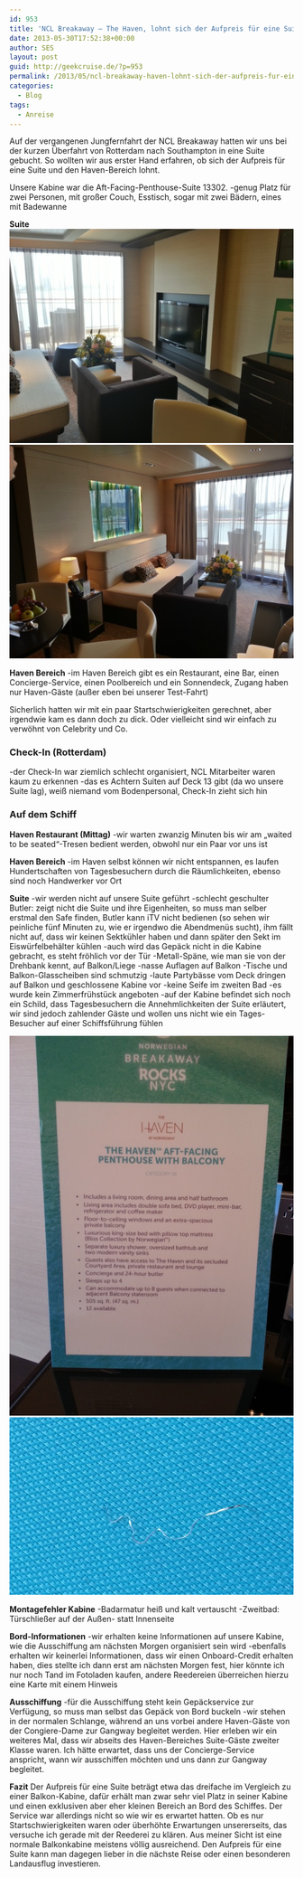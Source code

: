 ```yaml
---
id: 953
title: 'NCL Breakaway – The Haven, lohnt sich der Aufpreis für eine Suite?'
date: 2013-05-30T17:52:38+00:00
author: SES
layout: post
guid: http://geekcruise.de/?p=953
permalink: /2013/05/ncl-breakaway-haven-lohnt-sich-der-aufpreis-fur-eine-suite/
categories:
  - Blog
tags:
  - Anreise
---
```

Auf der vergangenen Jungfernfahrt der NCL Breakaway hatten wir uns bei der kurzen Überfahrt von Rotterdam nach Southampton in eine Suite gebucht.
So wollten wir aus erster Hand erfahren, ob sich der Aufpreis für eine Suite und den Haven-Bereich lohnt.

Unsere Kabine war die Aft-Facing-Penthouse-Suite 13302.
-genug Platz für zwei Personen, mit großer Couch, Esstisch, sogar mit zwei Bädern, eines mit Badewanne

**Suite**
![NCL Breakaway, Suite 13302](/assets/2013/05/ncl_breakaway_suite_13302_1.jpg "NCL Breakaway, Suite 13302")
![NCL Breakaway, Suite 13302](/assets/2013/05/ncl_breakaway_suite_13302.jpg "NCL Breakaway, Suite 13302")

**Haven Bereich**
-im Haven Bereich gibt es ein Restaurant, eine Bar, einen Concierge-Service, einen Poolbereich und ein Sonnendeck, Zugang haben nur Haven-Gäste (außer eben bei unserer Test-Fahrt)



Sicherlich hatten wir mit ein paar Startschwierigkeiten gerechnet, aber irgendwie kam es dann doch zu dick. Oder vielleicht sind wir einfach zu verwöhnt von Celebrity und Co.

### Check-In (Rotterdam)

-der Check-In war ziemlich schlecht organisiert, NCL Mitarbeiter waren kaum zu erkennen
-das es Achtern Suiten auf Deck 13 gibt (da wo unsere Suite lag), weiß niemand vom Bodenpersonal, Check-In zieht sich hin

### Auf dem Schiff

**Haven Restaurant (Mittag)**
-wir warten zwanzig Minuten bis wir am &#8222;waited to be seated&#8220;-Tresen bedient werden, obwohl nur ein Paar vor uns ist

**Haven Bereich**
-im Haven selbst können wir nicht entspannen, es laufen Hundertschaften von Tagesbesuchern durch die Räumlichkeiten, ebenso sind noch Handwerker vor Ort

**Suite**
-wir werden nicht auf unsere Suite geführt
-schlecht geschulter Butler: zeigt nicht die Suite und ihre Eigenheiten, so muss man selber erstmal den Safe finden, Butler kann iTV nicht bedienen (so sehen wir peinliche fünf Minuten zu, wie er irgendwo die Abendmenüs sucht), ihm fällt nicht auf, dass wir keinen Sektkühler haben und dann später den Sekt im Eiswürfelbehälter kühlen
-auch wird das Gepäck nicht in die Kabine gebracht, es steht fröhlich vor der Tür
-Metall-Späne, wie man sie von der Drehbank kennt, auf Balkon/Liege
-nasse Auflagen auf Balkon
-Tische und Balkon-Glasscheiben sind schmutzig
-laute Partybässe vom Deck dringen auf Balkon und geschlossene Kabine vor
-keine Seife im zweiten Bad
-es wurde kein Zimmerfrühstück angeboten
-auf der Kabine befindet sich noch ein Schild, dass Tagesbesuchern die Annehmlichkeiten der Suite erläutert, wir sind jedoch zahlender Gäste und wollen uns nicht wie ein Tages-Besucher auf einer Schiffsführung fühlen

![Schild](/assets/2013/05/ncl_breakaway_schild.jpg "Schild")
![Metallspan](/assets/2013/05/ncl_breakaway_metallspan.jpg "Metallspan")

**Montagefehler Kabine**
-Badarmatur heiß und kalt vertauscht
-Zweitbad: Türschließer auf der Außen- statt Innenseite

**Bord-Informationen**
-wir erhalten keine Informationen auf unsere Kabine, wie die Ausschiffung am nächsten Morgen organisiert sein wird
-ebenfalls erhalten wir keinerlei Informationen, dass wir einen Onboard-Credit erhalten haben, dies stellte ich dann erst am nächsten Morgen fest, hier könnte ich nur noch Tand im Fotoladen kaufen, andere Reedereien überreichen hierzu eine Karte mit einem Hinweis

**Ausschiffung**
-für die Ausschiffung steht kein Gepäckservice zur Verfügung, so muss man selbst das Gepäck von Bord buckeln
-wir stehen in der normalen Schlange, während an uns vorbei andere Haven-Gäste von der Congiere-Dame zur Gangway begleitet werden. Hier erleben wir ein weiteres Mal, dass wir abseits des Haven-Bereiches Suite-Gäste zweiter Klasse waren. Ich hätte erwartet, dass uns der Concierge-Service anspricht, wann wir ausschiffen möchten und uns dann zur Gangway begleitet.

**Fazit**
Der Aufpreis für eine Suite beträgt etwa das dreifache im Vergleich zu einer Balkon-Kabine, dafür erhält man zwar sehr viel Platz in seiner Kabine und einen exklusiven aber eher kleinen Bereich an Bord des Schiffes. Der Service war allerdings nicht so wie wir es erwartet hatten. Ob es nur Startschwierigkeiten waren oder überhöhte Erwartungen unsererseits, das versuche ich gerade mit der Reederei zu klären.
Aus meiner Sicht ist eine normale Balkonkabine meistens völlig ausreichend. Den Aufpreis für eine Suite kann man dagegen lieber in die nächste Reise oder einen besonderen Landausflug investieren.
